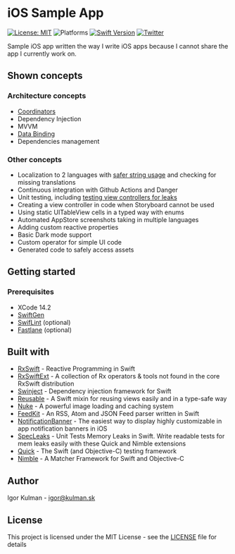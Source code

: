 # iOS Sample App

[![License: MIT](https://img.shields.io/badge/License-MIT-yellow.svg)](https://opensource.org/licenses/MIT)
![Platforms](https://img.shields.io/badge/platform-iOS-lightgrey.svg)
[![Swift Version](https://img.shields.io/badge/Swift-5-F16D39.svg?style=flat)](https://developer.apple.com/swift)
[![Twitter](https://img.shields.io/badge/twitter-@igorkulman-blue.svg)](http://twitter.com/igorkulman)

Sample iOS app written the way I write iOS apps because I cannot share the app I currently work on.

## Shown concepts

### Architecture concepts

* [Coordinators](https://blog.kulman.sk/architecting-ios-apps-coordinators/)
* Dependency Injection
* MVVM
* [Data Binding](https://blog.kulman.sk/using-data-binding-in-ios/)
* Dependencies management

### Other concepts

* Localization to 2 languages with [safer string usage](https://blog.kulman.sk/using-ios-strings-in-a-safer-way/) and checking for missing translations
* Continuous integration with Github Actions and Danger
* Unit testing, including [testing view controllers for leaks](https://blog.kulman.sk/unit-testing-memory-leaks/)
* Creating a view controller in code when Storyboard cannot be used
* Using static UITableView cells in a typed way with enums
* Automated AppStore screenshots taking in multiple languages
* Adding custom reactive properties
* Basic Dark mode support
* Custom operator for simple UI code
* Generated code to safely access assets

## Getting started

### Prerequisites

* XCode 14.2
* [SwiftGen](https://github.com/SwiftGen/SwiftGen)
* [SwifLint](https://github.com/realm/SwiftLint) (optional)
* [Fastlane](https://fastlane.tools/) (optional)

## Built with

- [RxSwift](https://github.com/ReactiveX/RxSwift) - Reactive Programming in Swift
- [RxSwiftExt](https://github.com/RxSwiftCommunity/RxSwiftExt) - A collection of Rx operators & tools not found in the core RxSwift distribution
- [Swinject](https://github.com/Swinject/Swinject) - Dependency injection framework for Swift
- [Reusable](https://github.com/AliSoftware/Reusable) - A Swift mixin for reusing views easily and in a type-safe way
- [Nuke](https://github.com/kean/Nuke) - A powerful image loading and caching system
- [FeedKit](https://github.com/nmdias/FeedKit) - An RSS, Atom and JSON Feed parser written in Swift
- [NotificationBanner](https://github.com/Daltron/NotificationBanner) - The easiest way to display highly customizable in app notification banners in iOS
- [SpecLeaks](leandromperez/specleaks) - Unit Tests Memory Leaks in Swift. Write readable tests for mem leaks easily with these Quick and Nimble extensions
- [Quick](https://github.com/Quick/Quick) - The Swift (and Objective-C) testing framework
- [Nimble](https://github.com/Quick/Nimble) - A Matcher Framework for Swift and Objective-C

## Author

Igor Kulman - igor@kulman.sk

## License

This project is licensed under the MIT License - see the [LICENSE](LICENSE) file for details
